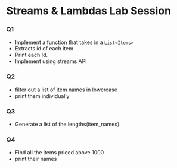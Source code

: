 #  Streams & Lambdas Lab Session

### Q1
- Implement a function that takes in a `List<Items>`
- Extracts id of each item
- Print each Id.
- Implement using streams API

### Q2
- filter out a list of item names in lowercase
- print them individually

### Q3
- Generate a list of the lengths(item_names).

### Q4
- Find all the items priced above 1000
- print their names
